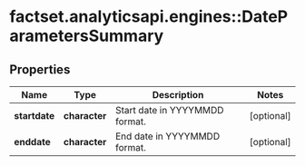 # factset.analyticsapi.engines::DateParametersSummary

## Properties
Name | Type | Description | Notes
------------ | ------------- | ------------- | -------------
**startdate** | **character** | Start date in YYYYMMDD format. | [optional] 
**enddate** | **character** | End date in YYYYMMDD format. | [optional] 


